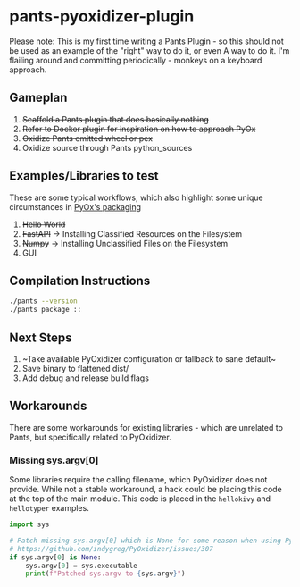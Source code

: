 # pants-pyoxidizer-plugin

Please note: This is my first time writing a Pants Plugin - so this should not be used as an example of the "right" way to do it, or even A way to do it. I'm flailing around and committing periodically - monkeys on a keyboard approach.

## Gameplan

1. ~~Scaffold a Pants plugin that does basically nothing~~
2. ~~Refer to Docker plugin for inspiration on how to approach PyOx~~
3. ~~Oxidize Pants emitted wheel or pex~~
4. Oxidize source through Pants python_sources

## Examples/Libraries to test

These are some typical workflows, which also highlight some unique circumstances in [PyOx's packaging](https://pyoxidizer.readthedocs.io/en/stable/pyoxidizer_packaging_additional_files.html)

1. ~~Hello World~~
2. ~~FastAPI~~ -> Installing Classified Resources on the Filesystem
3. ~~Numpy~~ -> Installing Unclassified Files on the Filesystem
4. GUI

## Compilation Instructions

```bash
./pants --version
./pants package ::
```

## Next Steps

1. ~Take available PyOxidizer configuration or fallback to sane default~
2. Save binary to flattened dist/
3. Add debug and release build flags

## Workarounds

There are some workarounds for existing libraries - which are unrelated to Pants, but specifically related to PyOxidizer.

### Missing sys.argv[0]

Some libraries require the calling filename, which PyOxidizer does not provide. While not a stable workaround, a hack could be placing this code at the top of the main module. This code is placed in the `hellokivy` and `hellotyper` examples.

```python
import sys

# Patch missing sys.argv[0] which is None for some reason when using PyOxidizer
# https://github.com/indygreg/PyOxidizer/issues/307
if sys.argv[0] is None:
    sys.argv[0] = sys.executable
    print(f"Patched sys.argv to {sys.argv}")
```
